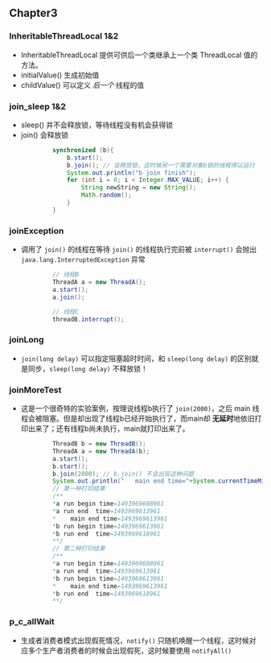 ## Chapter3

### InheritableThreadLocal 1&2

* InheritableThreadLocal 提供可供后一个类继承上一个类 ThreadLocal 值的方法。
* initialValue() 生成初始值
* childValue() 可以定义 *后一个* 线程的值

### join_sleep 1&2

* sleep() 并不会释放锁，等待线程没有机会获得锁
* join() 会释放锁

```java
            synchronized (b){
                b.start();
                b.join(); // 会释放锁，这时候另一个需要对象b锁的线程得以运行
                System.out.println("b join finish");
                for (int i = 0; i < Integer.MAX_VALUE; i++) {
                    String newString = new String();
                    Math.random();
                }
            }
```

### joinException

* 调用了 `join()` 的线程在等待 `join()` 的线程执行完前被 `interrupt()` 会抛出 `java.lang.InterruptedException` 异常

```java
            // 线程B
            ThreadA a = new ThreadA();
            a.start();
            a.join();

            // 线程C
            threadB.interrupt();
```


### joinLong

* `join(long delay)` 可以指定阻塞超时时间，和 `sleep(long delay)` 的区别就是同步，`sleep(long delay)` 不释放锁！


### joinMoreTest

* 这是一个很奇特的实验案例，按理说线程b执行了 `join(2000)`，之后 main 线程会被阻塞。但是却出现了线程b已经开始执行了，而main却 **无延时**地依旧打印出来了；还有线程b尚未执行，main就打印出来了。

```java
            ThreadB b = new ThreadB();
            ThreadA a = new ThreadA(b);
            a.start();
            b.start();
            b.join(2000); // b.join() 不会出现这种问题
            System.out.println("   main end time="+System.currentTimeMillis());
            // 第一种打印结果 
            /**
            *a run begin time=1493969608961
            *a run end  time=1493969613961
            *    main end time=1493969613961
            *b run begin time=1493969613961
            *b run end  time=1493969618961
            **/
            // 第二种打印结果
            /**
            *a run begin time=1493969608961
            *a run end  time=1493969613961
            *b run begin time=1493969613961
            *    main end time=1493969613961
            *b run end  time=1493969618961
            **/
```



### p_c_allWait

* 生成者消费者模式出现假死情况，`notify()` 只随机唤醒一个线程，这时候对应多个生产者消费者的时候会出现假死，这时候要使用 `notifyAll()`

